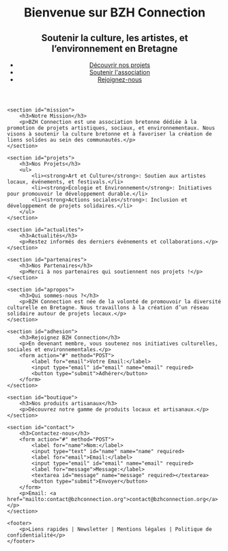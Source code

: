 <!DOCTYPE html>
<html lang="fr">
<head>
    <meta charset="UTF-8">
    <meta name="viewport" content="width=device-width, initial-scale=1.0">
    <title>BZH Connection</title>
    <link rel="stylesheet" href="styles.css">
</head>
<body>
    <header>
        <h1>Bienvenue sur BZH Connection</h1>
        <h2>Soutenir la culture, les artistes, et l’environnement en Bretagne</h2>
        <nav>
            <ul>
                <li><a href="#projets">Découvrir nos projets</a></li>
                <li><a href="#adhesion">Soutenir l'association</a></li>
                <li><a href="#contact">Rejoignez-nous</a></li>
            </ul>
        </nav>
    </header>

    <section id="mission">
        <h3>Notre Mission</h3>
        <p>BZH Connection est une association bretonne dédiée à la promotion de projets artistiques, sociaux, et environnementaux. Nous visons à soutenir la culture bretonne et à favoriser la création de liens solides au sein des communautés.</p>
    </section>

    <section id="projets">
        <h3>Nos Projets</h3>
        <ul>
            <li><strong>Art et Culture</strong>: Soutien aux artistes locaux, événements, et festivals.</li>
            <li><strong>Écologie et Environnement</strong>: Initiatives pour promouvoir le développement durable.</li>
            <li><strong>Actions sociales</strong>: Inclusion et développement de projets solidaires.</li>
        </ul>
    </section>

    <section id="actualites">
        <h3>Actualités</h3>
        <p>Restez informés des derniers événements et collaborations.</p>
    </section>

    <section id="partenaires">
        <h3>Nos Partenaires</h3>
        <p>Merci à nos partenaires qui soutiennent nos projets !</p>
    </section>

    <section id="apropos">
        <h3>Qui sommes-nous ?</h3>
        <p>BZH Connection est née de la volonté de promouvoir la diversité culturelle en Bretagne. Nous travaillons à la création d’un réseau solidaire autour de projets locaux.</p>
    </section>

    <section id="adhesion">
        <h3>Rejoignez BZH Connection</h3>
        <p>En devenant membre, vous soutenez nos initiatives culturelles, sociales et environnementales.</p>
        <form action="#" method="POST">
            <label for="email">Votre Email:</label>
            <input type="email" id="email" name="email" required>
            <button type="submit">Adhérer</button>
        </form>
    </section>

    <section id="boutique">
        <h3>Nos produits artisanaux</h3>
        <p>Découvrez notre gamme de produits locaux et artisanaux.</p>
    </section>

    <section id="contact">
        <h3>Contactez-nous</h3>
        <form action="#" method="POST">
            <label for="name">Nom:</label>
            <input type="text" id="name" name="name" required>
            <label for="email">Email:</label>
            <input type="email" id="email" name="email" required>
            <label for="message">Message:</label>
            <textarea id="message" name="message" required></textarea>
            <button type="submit">Envoyer</button>
        </form>
        <p>Email: <a href="mailto:contact@bzhconnection.org">contact@bzhconnection.org</a></p>
    </section>

    <footer>
        <p>Liens rapides | Newsletter | Mentions légales | Politique de confidentialité</p>
    </footer>
</body>
</html>
